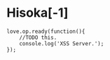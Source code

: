 Hisoka[-1]
==========

    love.op.ready(function(){
        //TODO this.
        console.log('XSS Server.');
    });
